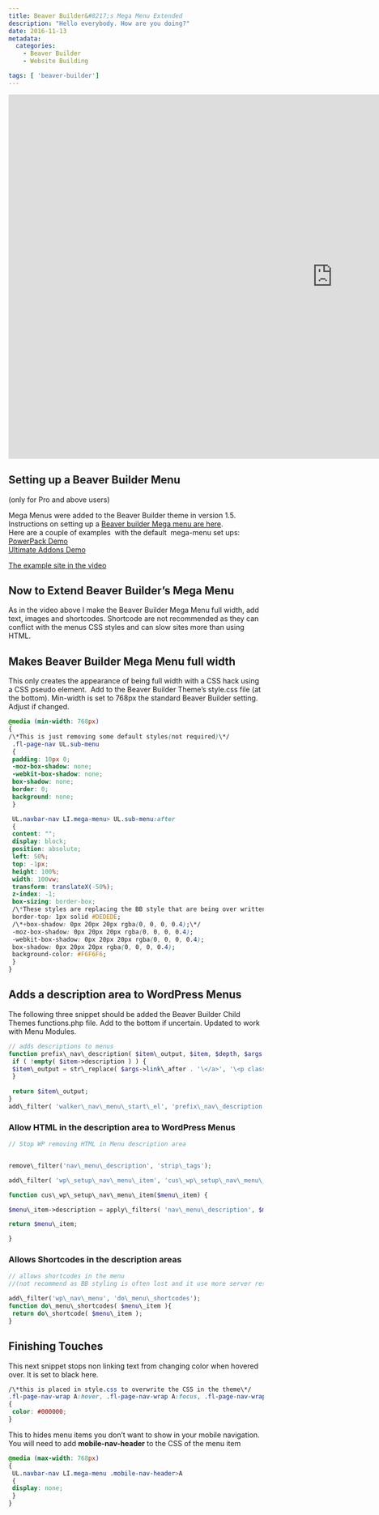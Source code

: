 ```yaml
---
title: Beaver Builder&#8217;s Mega Menu Extended
description: "Hello everybody. How are you doing?"
date: 2016-11-13
metadata:
  categories:
    - Beaver Builder
    - Website Building

tags: [ 'beaver-builder'] 
---
```

<iframe src="https://www.youtube.com/embed/TqgVe8-gH_I" width="1280" height="720" frameborder="0" allowfullscreen="allowfullscreen"></iframe>

## Setting up a Beaver Builder Menu  
(only for Pro and above users)

Mega Menus were added to the Beaver Builder theme in version 1.5.  
Instructions on setting up a [Beaver builder Mega menu are here](http://kb.wpbeaverbuilder.com/article/139-set-up-a-mega-menu).  
Here are a couple of examples  with the default  mega-menu set ups:  
[PowerPack Demo](http://power.beaverjunction.com/)  
[Ultimate Addons Demo  
](http://ultimate.beaverjunction.com/)

[The example site in the video](http://only.beaverjunction.com/)

## Now to Extend Beaver Builder’s Mega Menu

As in the video above I make the Beaver Builder Mega Menu full width, add text, images and shortcodes. Shortcode are not recommended as they can conflict with the menus CSS styles and can slow sites more than using HTML.

## Makes Beaver Builder Mega Menu full width

This only creates the appearance of being full width with a CSS hack using a CSS pseudo element.  Add to the Beaver Builder Theme’s style.css file (at the bottom). Min-width is set to 768px the standard Beaver Builder setting. Adjust if changed.

```css
@media (min-width: 768px)
{
/\*This is just removing some default styles(not required)\*/
 .fl-page-nav UL.sub-menu
 {
 padding: 10px 0;
 -moz-box-shadow: none;
 -webkit-box-shadow: none;
 box-shadow: none;
 border: 0;
 background: none;
 }

 UL.navbar-nav LI.mega-menu> UL.sub-menu:after
 {
 content: "";
 display: block;
 position: absolute;
 left: 50%;
 top: -1px;
 height: 100%;
 width: 100vw;
 transform: translateX(-50%);
 z-index: -1;
 box-sizing: border-box;
 /\*These styles are replacing the BB style that are being over written above (not required)\*/
 border-top: 1px solid #DEDEDE;
 /\*+box-shadow: 0px 20px 20px rgba(0, 0, 0, 0.4);\*/
 -moz-box-shadow: 0px 20px 20px rgba(0, 0, 0, 0.4);
 -webkit-box-shadow: 0px 20px 20px rgba(0, 0, 0, 0.4);
 box-shadow: 0px 20px 20px rgba(0, 0, 0, 0.4);
 background-color: #F6F6F6;
 }
}
```

## Adds a description area to WordPress Menus

The following three snippet should be added the Beaver Builder Child Themes functions.php file. Add to the bottom if uncertain. Updated to work with Menu Modules.

```php
// adds descriptions to menus
function prefix\_nav\_description( $item\_output, $item, $depth, $args ) {
 if ( !empty( $item->description ) ) {
 $item\_output = str\_replace( $args->link\_after . '\</a>', '\<p class="menu-item-description">' . $item->description . '\</p>' . $args->link\_after . '\</a>', $item\_output );
 }
 
 return $item\_output;
}
add\_filter( 'walker\_nav\_menu\_start\_el', 'prefix\_nav\_description', 10, 4 );
```

### Allow HTML in the description area to WordPress Menus

```php
// Stop WP removing HTML in Menu description area


remove\_filter('nav\_menu\_description', 'strip\_tags');

add\_filter( 'wp\_setup\_nav\_menu\_item', 'cus\_wp\_setup\_nav\_menu\_item' );

function cus\_wp\_setup\_nav\_menu\_item($menu\_item) {

$menu\_item->description = apply\_filters( 'nav\_menu\_description', $menu\_item->post\_content );

return $menu\_item;

}
```

### Allows Shortcodes in the description areas

```php
// allows shortcodes in the menu 
//(not recommend as BB styling is often lost and it use more server resources than HTML)

add\_filter('wp\_nav\_menu', 'do\_menu\_shortcodes'); 
function do\_menu\_shortcodes( $menu\_item ){ 
 return do\_shortcode( $menu\_item ); 
}
```

## Finishing Touches

This next snippet stops non linking text from changing color when hovered over. It is set to black here.

```css
/\*this is placed in style.css to overwrite the CSS in the theme\*/
.fl-page-nav-wrap A:hover, .fl-page-nav-wrap A:focus, .fl-page-nav-wrap A:hover \*, .fl-page-nav-wrap A:focus \*, .fl-page-nav-wrap A.fa:hover, .fl-page-nav-wrap A.fa:focus
{
 color: #000000;
}
```

This to hides menu items you don’t want to show in your mobile navigation. You will need to add **mobile-nav-header** to the CSS of the menu item

```css
@media (max-width: 768px)
{
 UL.navbar-nav LI.mega-menu .mobile-nav-header>A
 {
 display: none;
 }
}
```